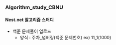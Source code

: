 ### Algorithm_study_CBNU

#### Nest.net 알고리즘 스터디
+ 백준 문제풀이 업로드 
  + 양식 : 주차_넘버링(백준 문제번호)
  ex) 11_1(1000)
